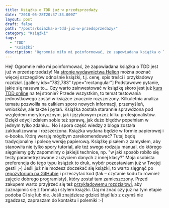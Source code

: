 ```yaml
---
title: Książka o TDD już w przedsprzedaży
date: "2018-05-28T20:37:33.000Z"
layout: post
draft: false
path: "/posts/ksiazka-o-tdd-juz-w-przedsprzedazy/"
category: "Książki"
tags:
  - "TDD"
  - "Książki"
description: "Ogromnie miło mi poinformować, że zapowiadana książka o TDD jest już w przedsprzedaży!"
---
```


Hej! Ogromnie miło mi poinformować, że zapowiadana książka o TDD jest już w przedsprzedaży! Na [stronie wydawnictwa Helion](https://helion.pl/ksiazki/tdd-techniki-programowania-sterowanego-testami-dariusz-wozniak,tddppr.htm) można poznać więcej szczegółów odnośnie książki, t.j. cenę, spis treści i przykładowy rozdział. \[gallery ids="782,783" type="rectangular"\] Podstawowe pytanie, jakie się nasuwa to... Czy warto zainwestować w książkę skoro jest już [kurs TDD online](http://dariuszwozniak.net/kurs-tdd/) na tej stronie? Przede wszystkim, to temat testowania jednostkowego został w książce znacznie rozszerzony. Kilkuletnia analiza tematu pozwoliła na całkiem sporo nowych informacji, przemyśleń, wniosków, ale także i pytań. Książka została starannie sprawdzona pod względem merytorycznym, jak i językowym przez kilku profesjonalistów. Dzięki edycji zdałem sobie też sprawę, jak dużo błędów popełniam w jednym tylko zdaniu... No i spora część wiedzy z bloga została zaktualizowana i rozszerzona. Książka wydana będzie w formie papierowej i e-booka. Którą wersję mógłbym zarekomendować? Tutaj będę tradycjonalny i polecę wersję papierową. Książkę pisałem z zamysłem, aby stanowiła nie tylko spory tutorial, ale też swego rodzaju manual, do którego sięgniemy gdy zapomnimy o jakiejś technice, np. "w jaki sposób robiło się testy parametryzowane z użyciem danych z innej klasy?" Moja osobista preferencja do tego typu książek to druk, wybór pozostawiam już w Twojej gestii ;-) Jeśli już nie możesz doczekać się książki, to warto sięgnąć po [repozytorium na GitHubie](https://github.com/dariusz-wozniak/TddBook-Code) i przeczytać kod (tak – czytanie kodu to również zajęcie dobrego programisty), który został tam zamieszczony. Przed zakupem warto przyjrzeć się też [przykładowemu rozdziałowi](https://helion.pl/eksiazki/tddppr.htm#hide), aby zaznajomić się z formułą i stylem książki. Daj mi znać czy już na tym etapie podoba Ci się lub nie. Jeśli znajdziesz gdzieś błąd lub z czymś nie zgadzasz, zapraszam do kontaktu i polemiki :-)